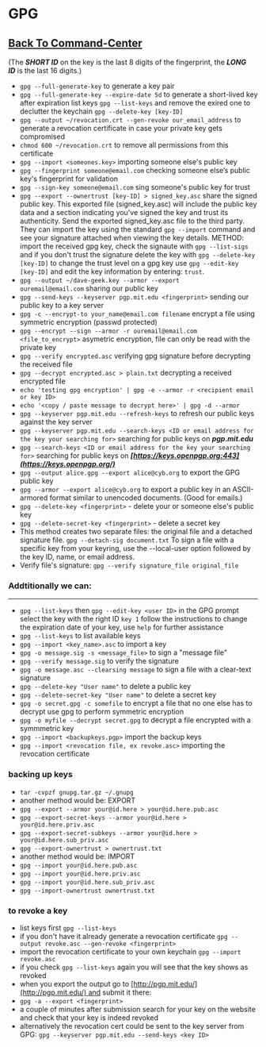 # GPG

## [Back To Command-Center](https://github.com/encryptedninja/command-center/blob/dev/README.md)

(The ***SHORT ID*** on the key is the last 8 digits of the fingerprint, the ***LONG ID*** is the last 16 digits.)

- `gpg --full-generate-key` to generate a key pair
- `gpg --full-generate-key --expire-date 5d` to generate a short-lived key after expiration list keys `gpg --list-keys` and remove the exired one to declutter the keychain `gpg --delete-key [key-ID]`
- `gpg --output ~/revocation.crt --gen-revoke our_email_address` to generate a revocation certificate in case your private key gets compromised
- `chmod 600 ~/revocation.crt` to remove all permissions from this certificate
- `gpg --import <someones.key>` importing someone else's public key
- `gpg --fingerprint someone@email.com` checking someone else’s public key's fingerprint for validation
- `gpg --sign-key someone@email.com` sing someone's public key for trust
- `gpg --export --ownertrust [key-ID] > signed_key.asc` share the signed public key. This exported file (signed_key.asc) will include the public key data and a section indicating you've signed the key and trust its authenticity. Send the exported signed_key.asc file to the third party. They can import the key using the standard `gpg --import` command and see your signature attached when viewing the key details. METHOD: import the received gpg key, check the signaute with `gpg --list-sigs` and if you don't trust the signature delete the key with `gpg --delete-key [key-ID]` to change the trust level on a gpg key use `gpg --edit-key [key-ID]` and edit the key information by entering: `trust`.
- `gpg --output ~/dave-geek.key --armor --export ouremail@email.com` sharing our public key
- `gpg --send-keys --keyserver pgp.mit.edu <fingerprint>` sending our public key to a key server
- `gpg -c --encrypt-to your_name@email.com filename` encrypt a file using symmetric encryption (passwd protected)
- `gpg --encrypt --sign --armor -r ouremail@email.com <file_to_encrypt>` asymetric encryption, file can only be read with the private key
- `gpg --verify encrypted.asc` verifying gpg signature before decrypting the received file
- `gpg --decrypt encrypted.asc > plain.txt` decrypting a received encrypted file
- `echo 'testing gpg encryption' | gpg -e --armor -r <recipient email or key ID>`
- `echo '<copy / paste message to decrypt here>' | gpg -d --armor`
- `gpg --keyserver pgp.mit.edu --refresh-keys` to refresh our public keys against the key server
- `gpg --keyserver pgp.mit.edu --search-keys <ID or email address for the key your searching for>` searching for public keys on ***pgp.mit.edu***
- `gpg --search-keys <ID or email address for the key your searching for>` searching for public keys on ***[https://keys.openpgp.org:443](https://keys.openpgp.org/)***
- `gpg --output alice.gpg --export alice@cyb.org` to export the GPG public key
- `gpg --armor --export alice@cyb.org` to export a public key in an ASCII-armored format similar to unencoded documents. (Good for emails.)
- `gpg --delete-key <fingerprint>` - delete your or someone else's public key
- `gpg --delete-secret-key <fingerprint>` - delete a secret key
- This method creates two separate files: the original file and a detached signature file. `gpg --detach-sig document.txt` To sign a file with a specific key from your keyring, use the --local-user option followed by the key ID, name, or email address.
- Verify file's signature: `gpg --verify signature_file original_file`

### Addtitionally we can:

---

- `gpg --list-keys` then `gpg --edit-key <user ID>` in the GPG prompt select the key with the right ID `key 1` follow the instructions to change the expiration date of your key, use `help` for further assistance
- `gpg --list-keys` to list available keys
- `gpg --import <key_name>.asc` to import a key
- `gpg -o message.sig -s <message_file>` to sign a "message file"
- `gpg --verify message.sig` to verify the signature
- `gpg -o message.asc --clearsing message` to sign a file with a clear-text signature
- `gpg --delete-key "User name"` to delete a public key
- `gpg --delete-secret-key "User name"` to delete a secret key
- `gpg -o secret.gpg -c somefile` to encrypt a file that no one else has to decrypt use gpg to perform symmetric encryption
- `gpg -o myfile --decrypt secret.gpg` to decrypt a file encrypted with a symmmetric key
- `gpg --import <backupkeys.pgp>` import the backup keys
- `gpg --import <revocation file, ex revoke.asc>` importing the revocation certificate

### backing up keys

- `tar -cvpzf gnupg.tar.gz ~/.gnupg`
- another method would be: EXPORT
- `gpg --export --armor your@id.here > your@id.here.pub.asc`
- `gpg --export-secret-keys --armor your@id.here > your@id.here.priv.asc`
- `gpg --export-secret-subkeys --armor your@id.here > your@id.here.sub_priv.asc`
- `gpg --export-ownertrust > ownertrust.txt`
- another method would be: IMPORT
- `gpg --import your@id.here.pub.asc`
- `gpg --import your@id.here.priv.asc`
- `gpg --import your@id.here.sub_priv.asc`
- `gpg --import-ownertrust ownertrust.txt`

### to revoke a key

- list keys first `gpg --list-keys`
- if you don't have it already generate a revocation certificate `gpg --output revoke.asc --gen-revoke <fingerprint>`
- import the revocation certificate to your own keychain `gpg --import revoke.asc`
- if you check `gpg --list-keys` again you will see that the key shows as revoked
- when you export the output go to [http://pgp.mit.edu/](http://pgp.mit.edu/) and submit it there:
- `gpg -a --export <fingerprint>`
- a couple of minutes after submission search for your key on the website and check that your key is indeed revoked
- alternatively the revocation cert could be sent to the key server from GPG: `gpg --keyserver pgp.mit.edu --send-keys <key ID>`
